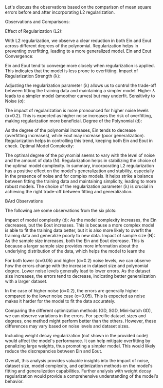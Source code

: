 Let's discuss the observations based on the comparison of mean square errors before and after incorporating L2 regularization.

Observations and Comparisons:

Effect of Regularization (L2):

With L2 regularization, we observe a clear reduction in both Ein and Eout across different degrees of the polynomial.
Regularization helps in preventing overfitting, leading to a more generalized model.
Ein and Eout Convergence:

Ein and Eout tend to converge more closely when regularization is applied. This indicates that the model is less prone to overfitting.
Impact of Regularization Strength (λ):

Adjusting the regularization parameter (λ) allows us to control the trade-off between fitting the training data and maintaining a simpler model. Higher λ leads to a simpler model (smoother curves) but may underfit.
Sensitivity to Noise (σ):

The impact of regularization is more pronounced for higher noise levels (σ=0.2). This is expected as higher noise increases the risk of overfitting, making regularization more beneficial.
Degree of the Polynomial (d):

As the degree of the polynomial increases, Ein tends to decrease (overfitting increases), while Eout may increase (poor generalization).
Regularization helps in controlling this trend, keeping both Ein and Eout in check.
Optimal Model Complexity:

The optimal degree of the polynomial seems to vary with the level of noise and the amount of data (N). Regularization helps in stabilizing the choice of the optimal model complexity.
In summary, incorporating L2 regularization has a positive effect on the model's generalization and stability, especially in the presence of noise and for complex models. It helps strike a balance between fitting the training data and maintaining simplicity, leading to more robust models. The choice of the regularization parameter (λ) is crucial in achieving the right trade-off between fitting and generalization.


BArd
Observations

The following are some observations from the six plots:

Impact of model complexity (d): As the model complexity increases, the Ein decreases, but the Eout increases. This is because a more complex model is able to fit the training data better, but it is also more likely to overfit the training data and generalize poorly to new data.
Impact of sample size (N): As the sample size increases, both the Ein and Eout decrease. This is because a larger sample size provides more information about the underlying distribution of the data, which helps the model to learn the

For both lower (σ=0.05) and higher (σ=0.2) noise levels, we can observe how the errors change with the increase in dataset size and polynomial degree. Lower noise levels generally lead to lower errors. As the dataset size increases, the errors tend to decrease, indicating better generalization with a larger dataset.

In the case of higher noise (σ=0.2), the errors are generally higher compared to the lower noise case (σ=0.05). This is expected as noise makes it harder for the model to fit the data accurately.

Comparing the different optimization methods (GD, SGD, Mini-batch GD), we can observe variations in the errors. For specific dataset sizes and degrees, one method might perform better than the others. However, these differences may vary based on noise levels and dataset sizes.

Including weight decay regularization (not shown in the provided code) would affect the model's performance. It can help mitigate overfitting by penalizing large weights, thus promoting a simpler model. This would likely reduce the discrepancies between Ein and Eout.

Overall, this analysis provides valuable insights into the impact of noise, dataset size, model complexity, and optimization methods on the model's fitting and generalization capabilities. Further analysis with weight decay regularization would provide a comprehensive understanding of the model's behavior.